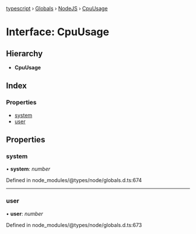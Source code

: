 [typescript](../README.md) › [Globals](../globals.md) › [NodeJS](../modules/nodejs.md) › [CpuUsage](nodejs.cpuusage.md)

# Interface: CpuUsage

## Hierarchy

* **CpuUsage**

## Index

### Properties

* [system](nodejs.cpuusage.md#system)
* [user](nodejs.cpuusage.md#user)

## Properties

###  system

• **system**: *number*

Defined in node_modules/@types/node/globals.d.ts:674

___

###  user

• **user**: *number*

Defined in node_modules/@types/node/globals.d.ts:673
